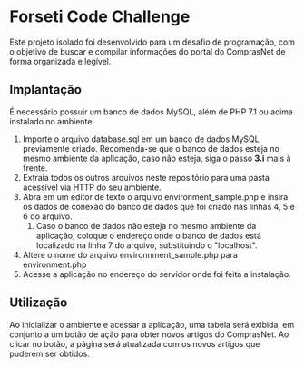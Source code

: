# Forseti Code Challenge
Este projeto isolado foi desenvolvido para um desafio de programação, com o objetivo de buscar e compilar informações do portal do ComprasNet de forma organizada e legível.

## Implantação
É necessário possuir um banco de dados MySQL, além de PHP 7.1 ou acima instalado no ambiente.
1. Importe o arquivo database.sql em um banco de dados MySQL previamente criado. Recomenda-se que o banco de dados esteja no mesmo ambiente da aplicação, caso não esteja, siga o passo **3.i** mais à frente.
2. Extraia todos os outros arquivos neste repositório para uma pasta acessível via HTTP do seu ambiente.
3. Abra em um editor de texto o arquivo environment_sample.php e insira os dados de conexão do banco de dados que foi criado nas linhas 4, 5 e 6 do arquivo. 
    1. Caso o banco de dados não esteja no mesmo ambiente da aplicação, coloque o endereço onde o banco de dados está localizado na linha 7 do arquivo, substituindo o "localhost".
4. Altere o nome do arquivo environnment_sample.php para environment.php
5. Acesse a aplicação no endereço do servidor onde foi feita a instalação.

## Utilização
Ao inicializar o ambiente e acessar a aplicação, uma tabela será exibida, em conjunto a um botão de ação para obter novos artigos do ComprasNet.
Ao clicar no botão, a página será atualizada com os novos artigos que puderem ser obtidos.
